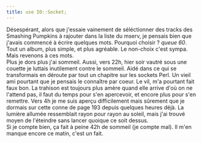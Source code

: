 ```yaml
---
title: use IO::Socket;
---
```


Désespérant, alors que j'essaie vainement de séléctionner des tracks des
Smashing Pumpkins à rajouter dans la liste du mserv, je pensais bien que
j'avais commencé à écrire quelques mots. Pourquoi choisir ? _queue 60_. Tout
un album, plus simple, et plus agréable. Le non-choix c'est sympa.  
Mais revenons à ces mots.  
Plus je dors plus j'ai sommeil. Aussi, vers 22h, hier soir vautré sous une
couette je luttais inutilement contre le sommeil. Aidé dans ce qui se
transformais en déroute par tout un chapitre sur les sockets Perl. Un vieil
ami pourtant que je pensais le connaître par coeur. Le vil, m'a pourtant fait
faux bon. La trahison est toujours plus amère quand elle arrive d'où on ne
l'attend pas, il faut du temps pour s'en apercevoir, et encore plus pour s'en
remettre. Vers 4h je me suis aperçu difficilement mais sûrement que je dormais
sur cette conne de page 193 depuis quelques heures déjà. La lumière allumée
ressemblait rayon pour rayon au soleil, mais j'ai trouvé moyen de l'éteindre
sans lancer quoique ce soit dessus.  
Si je compte bien, ça fait à peine 42h de sommeil (je compte mal). Il m'en
manque encore ce matin, c'est un fait.

